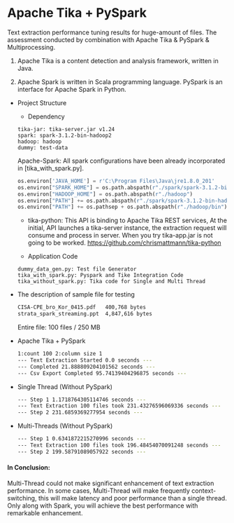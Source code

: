 
# Apache Tika + PySpark
 
 Text extraction performance tuning results for huge-amount of files. The assessment conducted by combination with Apache Tika & PySpark & Multiprocessing.
 
 1. Apache Tika is a content detection and analysis framework, written in Java.
 
 2. Apache Spark is written in Scala programming language. PySpark is an interface for Apache Spark in Python.
 
 - Project Structure
 
   + Dependency
   
   ```
   tika-jar: tika-server.jar v1.24
   spark: spark-3.1.2-bin-hadoop2
   hadoop: hadoop
   dummy: test-data
   ```
   
   Apache-Spark: All spark configurations have been already incorporated in [tika_with_spark.py].
   
   ```python
   os.environ['JAVA_HOME'] = r'C:\Program Files\Java\jre1.8.0_201'
   os.environ["SPARK_HOME"] = os.path.abspath(r"./spark/spark-3.1.2-bin-hadoop2.7")
   os.environ["HADOOP_HOME"] = os.path.abspath(r"./hadoop")
   os.environ["PATH"] += os.path.abspath(r"./spark/spark-3.1.2-bin-hadoop2.7/bin")
   os.environ["PATH"] += os.pathsep + os.path.abspath(r"./hadoop/bin")
   ```
   
   + tika-python: This API is binding to Apache Tika REST services, At the initial, API launches a tika-server instance, the extraction request will consume and process in server. When you try tika-app.jar is not going to be worked. 
   https://github.com/chrismattmann/tika-python
   
   + Application Code
   
   ```
   dummy_data_gen.py: Test file Generator
   tika_with_spark.py: Pyspark and Tike Integration Code
   tika_without_spark.py: Tika code for Single and Multi Thread 
   ```
   
 - The description of sample file for testing 
    
    ```bash
    CISA-CPE_bro_Kor_0415.pdf   400,768 bytes
    strata_spark_streaming.ppt  4,847,616 bytes
    ```
    Entire file: 100 files / 250 MB
    
 - Apache Tika + PySpark
 
   ```bash
   1:count 100 2:column size 1
   --- Text Extraction Started 0.0 seconds ---
   --- Completed 21.888809204101562 seconds ---
   --- Csv Export Completed 95.74139404296875 seconds ---
   ```

 - Single Thread (Without PySpark)
 
   ```bash 
   --- Step 1 1.1718764305114746 seconds ---
   --- Text Extraction 100 files took 231.43276596069336 seconds ---
   --- Step 2 231.6859369277954 seconds ---
   ```
 
 - Multi-Threads (Without PySpark)
 
    ```bash
    --- Step 1 0.6341872215270996 seconds ---
    --- Text Extraction 100 files took 196.48454070091248 seconds ---
    --- Step 2 199.58791089057922 seconds ---
    ```

 #### In Conclusion: 
 
 Multi-Thread could not make significant enhancement of text extraction performance. In some cases, Multi-Thread will make frequently context-switching, this will make latency and poor performance than a single thread.
 Only along with Spark, you will achieve the best performance with remarkable enhancement.